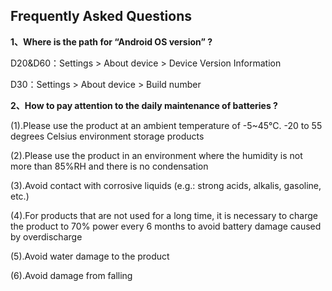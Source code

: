 ## Frequently Asked Questions

**1、Where is the path for “Android OS version” ?**

D20&D60：Settings > About device > Device Version Information

D30：Settings > About device > Build number

**2、How to pay attention to the daily maintenance of batteries ?**

(1).Please use the product at an ambient temperature of -5~45℃. -20 to 55 degrees Celsius environment storage products

(2).Please use the product in an environment where the humidity is not more than 85%RH and there is no condensation

(3).Avoid contact with corrosive liquids (e.g.: strong acids, alkalis, gasoline, etc.)

(4).For products that are not used for a long time, it is necessary to charge the product to 70% power every 6 months to avoid battery damage caused by 
overdischarge

(5).Avoid water damage to the product

(6).Avoid damage from falling
